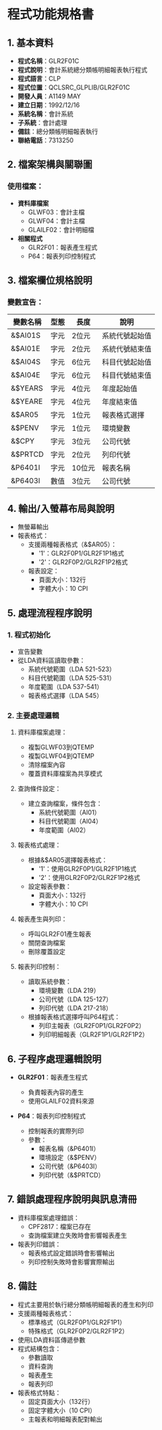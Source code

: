# 程式功能規格書

## 1. 基本資料
- **程式名稱**：GLR2F01C
- **程式說明**：會計系統總分類帳明細報表執行程式
- **程式語言**：CLP
- **程式位置**：QCLSRC_GLPLIB/GLR2F01C
- **開發人員**：A1149 MAY
- **建立日期**：1992/12/16
- **系統名稱**：會計系統
- **子系統**：會計處理
- **備註**：總分類帳明細報表執行
- **聯絡電話**：7313250

## 2. 檔案架構與關聯圖
### 使用檔案：
- **資料庫檔案**
  - GLWF03：會計主檔
  - GLWF04：會計主檔
  - GLAILF02：會計明細檔
- **相關程式**
  - GLR2F01：報表產生程式
  - P64：報表列印控制程式

## 3. 檔案欄位規格說明
### 變數宣告：
| 變數名稱 | 型態 | 長度 | 說明 |
|---------|------|------|------|
| &$AI01S | 字元 | 2位元 | 系統代號起始值 |
| &$AI01E | 字元 | 2位元 | 系統代號結束值 |
| &$AI04S | 字元 | 6位元 | 科目代號起始值 |
| &$AI04E | 字元 | 6位元 | 科目代號結束值 |
| &$YEARS | 字元 | 4位元 | 年度起始值 |
| &$YEARE | 字元 | 4位元 | 年度結束值 |
| &$AR05 | 字元 | 1位元 | 報表格式選擇 |
| &$PENV | 字元 | 1位元 | 環境變數 |
| &$CPY | 字元 | 3位元 | 公司代號 |
| &$PRTCD | 字元 | 2位元 | 列印代號 |
| &P6401I | 字元 | 10位元 | 報表名稱 |
| &P6403I | 數值 | 3位元 | 公司代號 |

## 4. 輸出/入螢幕布局與說明
- 無螢幕輸出
- 報表格式：
  * 支援兩種報表格式（&$AR05）：
    - '1'：GLR2F0P1/GLR2F1P1格式
    - '2'：GLR2F0P2/GLR2F1P2格式
  * 報表設定：
    - 頁面大小：132行
    - 字體大小：10 CPI

## 5. 處理流程程序說明
### 1. 程式初始化
- 宣告變數
- 從LDA資料區讀取參數：
  * 系統代號範圍（LDA 521-523）
  * 科目代號範圍（LDA 525-531）
  * 年度範圍（LDA 537-541）
  * 報表格式選擇（LDA 545）

### 2. 主要處理邏輯
1. 資料庫檔案處理：
   - 複製GLWF03到QTEMP
   - 複製GLWF04到QTEMP
   - 清除檔案內容
   - 覆蓋資料庫檔案為共享模式

2. 查詢條件設定：
   - 建立查詢檔案，條件包含：
     * 系統代號範圍（AI01）
     * 科目代號範圍（AI04）
     * 年度範圍（AI02）

3. 報表格式處理：
   - 根據&$AR05選擇報表格式：
     * '1'：使用GLR2F0P1/GLR2F1P1格式
     * '2'：使用GLR2F0P2/GLR2F1P2格式
   - 設定報表參數：
     * 頁面大小：132行
     * 字體大小：10 CPI

4. 報表產生與列印：
   - 呼叫GLR2F01產生報表
   - 關閉查詢檔案
   - 刪除覆蓋設定

5. 報表列印控制：
   - 讀取系統參數：
     * 環境變數（LDA 219）
     * 公司代號（LDA 125-127）
     * 列印代號（LDA 217-218）
   - 根據報表格式選擇呼叫P64程式：
     * 列印主報表（GLR2F0P1/GLR2F0P2）
     * 列印明細報表（GLR2F1P1/GLR2F1P2）

## 6. 子程序處理邏輯說明
- **GLR2F01**：報表產生程式
  * 負責報表內容的產生
  * 使用GLAILF02資料來源

- **P64**：報表列印控制程式
  * 控制報表的實際列印
  * 參數：
    - 報表名稱（&P6401I）
    - 環境設定（&$PENV）
    - 公司代號（&P6403I）
    - 列印代號（&$PRTCD）

## 7. 錯誤處理程序說明與訊息清冊
- 資料庫檔案處理錯誤：
  * CPF2817：檔案已存在
  * 查詢檔案建立失敗時會影響報表產生
- 報表列印錯誤：
  * 報表格式設定錯誤時會影響輸出
  * 列印控制失敗時會影響實際輸出

## 8. 備註
- 程式主要用於執行總分類帳明細報表的產生和列印
- 支援兩種報表格式：
  * 標準格式（GLR2F0P1/GLR2F1P1）
  * 特殊格式（GLR2F0P2/GLR2F1P2）
- 使用LDA資料區傳遞參數
- 程式結構包含：
  * 參數讀取
  * 資料查詢
  * 報表產生
  * 報表列印
- 報表格式特點：
  * 固定頁面大小（132行）
  * 固定字體大小（10 CPI）
  * 主報表和明細報表配對輸出 